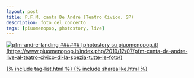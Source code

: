 ```yaml
---
layout: post
title: P.F.M. canta De André (Teatro Civico, SP)
description: foto del concerto
tags: [piuomenopop, photostory, live]
---
```


<a href="https://www.piuomenopop.it/index.php/2019/12/07/pfm-canta-de-andre-live-al-teatro-civico-di-la-spezia-tutte-le-foto/" >
<img alt="pfm-andre-landing" src="https://res.cloudinary.com/lorenzoantei-github-io/image/upload/v1599385930/live/2019/moonland/19-12-06-PFM-DE-ANDRE-03-copia_c3ftkw.jpg">
###### [photostory su piuomenopop.it](https://www.piuomenopop.it/index.php/2019/12/07/pfm-canta-de-andre-live-al-teatro-civico-di-la-spezia-tutte-le-foto/)

{% include tag-list.html %}
{% include sharealike.html %}
